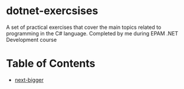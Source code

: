 # dotnet-exercsises
A set of practical exercises that cover the main topics related to programming in the C# language. Completed by me during EPAM .NET Development course

# Table of Contents
- [next-bigger](next-bigger/README.md)
